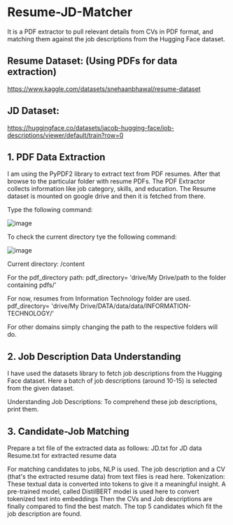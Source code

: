 # Resume-JD-Matcher
It is a PDF extractor to pull relevant details from CVs in PDF format, and matching them against the job descriptions from the Hugging Face dataset.

## Resume Dataset: (Using PDFs for data extraction)
https://www.kaggle.com/datasets/snehaanbhawal/resume-dataset

## JD Dataset: 
https://huggingface.co/datasets/jacob-hugging-face/job-descriptions/viewer/default/train?row=0

## 1. PDF Data Extraction
I am using the PyPDF2 library to extract text from PDF resumes.
After that browse to the particular folder with resume PDFs.
The PDF Extractor collects information like job category, skills, and education.
The Resume dataset is mounted on google drive and then it is fetched from there.

  Type the following command:
  
  ![image](https://github.com/PoojaPatkar21/Resume-JD-Matcher/assets/68493624/57a92de4-a130-4b6e-87b4-1b30d714a589)

  
  To check the current directory tye the following command:
  
  ![image](https://github.com/PoojaPatkar21/Resume-JD-Matcher/assets/68493624/befc1b96-f889-413c-8dc7-707f9e7ebda2)

  Current directory: /content
  
  For the pdf_directory path:
  pdf_directory= 'drive/My Drive/path to the folder containing pdfs/'
  
  For now, resumes from Information Technology folder are used. 
  pdf_directory= 'drive/My Drive/DATA/data/data/INFORMATION-TECHNOLOGY/'

For other domains simply changing the path to the respective folders will do.

## 2. Job Description Data Understanding
I have used the datasets library to fetch job descriptions from the Hugging Face dataset. Here a batch of job descriptions (around 10-15) is selected from the given dataset.

Understanding Job Descriptions:
To comprehend these job descriptions, print them.
   

## 3. Candidate-Job Matching 

Prepare a txt file of the extracted data as follows:
JD.txt for JD data
Resume.txt for extracted resume data

For matching candidates to jobs, NLP is used. The job description and a CV (that's the extracted resume data) from text files is read here.
Tokenization: These textual data is converted into tokens to give it a meaningful insight.
A pre-trained model, called DistilBERT model is used here to convert tokenized text into embeddings
Then the CVs and Job descriptions are finally compared to find the best match.
The top 5 candidates which fit the job description are found.






